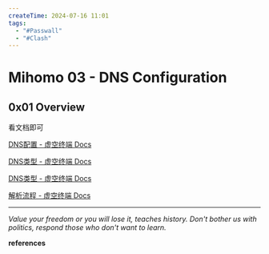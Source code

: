 ```yaml
---
createTime: 2024-07-16 11:01
tags:
  - "#Passwall"
  - "#Clash"
---
```


# Mihomo 03 - DNS Configuration

## 0x01 Overview

看文档即可

[DNS配置 - 虚空终端 Docs](https://wiki.metacubex.one/config/dns/)

[DNS类型 - 虚空终端 Docs](https://wiki.metacubex.one/config/dns/type/)

[DNS类型 - 虚空终端 Docs](https://wiki.metacubex.one/config/dns/type/)

[解析流程 - 虚空终端 Docs](https://wiki.metacubex.one/config/dns/diagram/)

---
*Value your freedom or you will lose it, teaches history. Don't bother us with politics, respond those who don't want to learn.*

**references**

